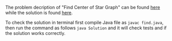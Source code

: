 The problem decription of "Find Center of Star Graph" can be found [here](https://leetcode.com/problems/find-center-of-star-graph/) while the solution is found [here](https://github.com/aurimas13/Solutions-To-Problems/blob/main/LeetCode/Java%20Solutions/Find%20Center%20of%20Star%20Graph/find.java).

To check the solution in terminal first compile Java file as `javac find.java`, then run the command as follows `java Solution` and it will check tests and if the solution works correctly.
